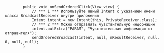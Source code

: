             public void onSendOrderedClick(View view) {
                // *** 1 *** Используйте явный Intent с указанием имени класса BroadcastReceiver внутри приложения
                Intent intent = new Intent(this, PrivateReceiver.class);
                // *** 2 *** Можно отправлять чувствительную информацию
                intent.putExtra("PARAM", "Чувствительная информация от отправителя");
                sendOrderedBroadcast(intent, null, mResultReceiver, null, 0, null, null);
            }